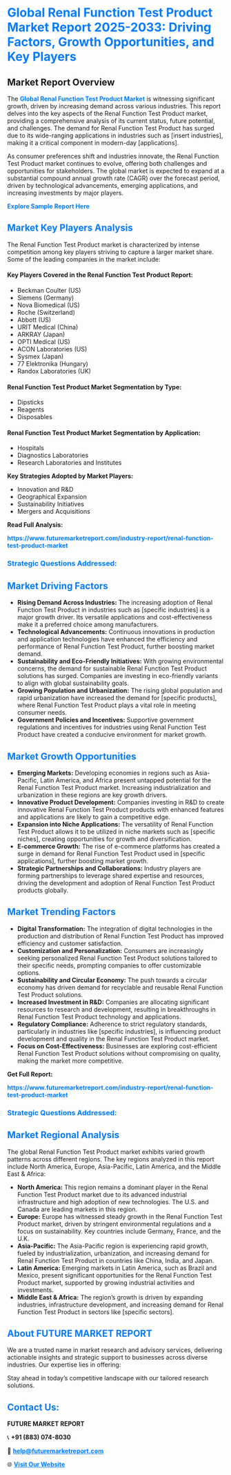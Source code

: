 <h1 style="color: #007BFF;">Global Renal Function Test Product Market Report 2025-2033: Driving Factors, Growth Opportunities, and Key Players</h1>

<section id="overview">
<h2>Market Report Overview</h2>
<p>The <a href="https://www.futuremarketreport.com/industry-report/renal-function-test-product-market" style="color: #007BFF; text-decoration: none;"><strong>Global Renal Function Test Product Market</strong></a> is witnessing significant growth, driven by increasing demand across various industries. This report delves into the key aspects of the Renal Function Test Product market, providing a comprehensive analysis of its current status, future potential, and challenges. The demand for Renal Function Test Product has surged due to its wide-ranging applications in industries such as [insert industries], making it a critical component in modern-day [applications].</p>
<p>As consumer preferences shift and industries innovate, the Renal Function Test Product market continues to evolve, offering both challenges and opportunities for stakeholders. The global market is expected to expand at a substantial compound annual growth rate (CAGR) over the forecast period, driven by technological advancements, emerging applications, and increasing investments by major players.</p>
</section>

<section id="overview">
<p><a href="https://www.futuremarketreport.com/request-sample/reportId=53959" style="color: #007BFF; text-decoration: none;"><strong>Explore Sample Report Here</strong></a></p>
</section>

<section id="key-players">
<h2 style="color: #007BFF;">Market Key Players Analysis</h2>
<p>The Renal Function Test Product market is characterized by intense competition among key players striving to capture a larger market share. Some of the leading companies in the market include:</p>
<h4>Key Players Covered in the Renal Function Test Product Report:</h4>
<ul><li>Beckman Coulter (US)</li><li>Siemens (Germany)</li><li>Nova Biomedical (US)</li><li>Roche (Switzerland)</li><li>Abbott (US)</li><li>URIT Medical (China)</li><li>ARKRAY (Japan)</li><li>OPTI Medical (US)</li><li>ACON Laboratories (US)</li><li>Sysmex (Japan)</li><li>77 Elektronika (Hungary)</li><li>Randox Laboratories (UK)</li></ul>
<h4>Renal Function Test Product Market Segmentation by Type:</h4>
<ul><li>Dipsticks</li><li>Reagents</li><li>Disposables</li></ul>

<h4>Renal Function Test Product Market Segmentation by Application:</h4>
<ul><li>Hospitals</li><li>Diagnostics Laboratories</li><li>Research Laboratories and Institutes</li></ul>
<p><strong>Key Strategies Adopted by Market Players:</strong></p>
<ul>
<li>Innovation and R&D</li>
<li>Geographical Expansion</li>
<li>Sustainability Initiatives</li>
<li>Mergers and Acquisitions</li>
</ul>
</section>

<section>
<p><strong>Read Full Analysis: </strong></p><a href="https://www.futuremarketreport.com/industry-report/renal-function-test-product-market" style="color: #007BFF; text-decoration: none;"><strong>https://www.futuremarketreport.com/industry-report/renal-function-test-product-market</strong></a>
<h3 style="color: #007BFF;">Strategic Questions Addressed:</h3>
</section>

<section id="driving-factors">
<h2 style="color: #007BFF;">Market Driving Factors</h2>
<ul>
<li><strong>Rising Demand Across Industries:</strong> The increasing adoption of Renal Function Test Product in industries such as [specific industries] is a major growth driver. Its versatile applications and cost-effectiveness make it a preferred choice among manufacturers.</li>
<li><strong>Technological Advancements:</strong> Continuous innovations in production and application technologies have enhanced the efficiency and performance of Renal Function Test Product, further boosting market demand.</li>
<li><strong>Sustainability and Eco-Friendly Initiatives:</strong> With growing environmental concerns, the demand for sustainable Renal Function Test Product solutions has surged. Companies are investing in eco-friendly variants to align with global sustainability goals.</li>
<li><strong>Growing Population and Urbanization:</strong> The rising global population and rapid urbanization have increased the demand for [specific products], where Renal Function Test Product plays a vital role in meeting consumer needs.</li>
<li><strong>Government Policies and Incentives:</strong> Supportive government regulations and incentives for industries using Renal Function Test Product have created a conducive environment for market growth.</li>
</ul>
</section>

<section id="growth-opportunities">
<h2 style="color: #007BFF;">Market Growth Opportunities</h2>
<ul>
<li><strong>Emerging Markets:</strong> Developing economies in regions such as Asia-Pacific, Latin America, and Africa present untapped potential for the Renal Function Test Product market. Increasing industrialization and urbanization in these regions are key growth drivers.</li>
<li><strong>Innovative Product Development:</strong> Companies investing in R&D to create innovative Renal Function Test Product products with enhanced features and applications are likely to gain a competitive edge.</li>
<li><strong>Expansion into Niche Applications:</strong> The versatility of Renal Function Test Product allows it to be utilized in niche markets such as [specific niches], creating opportunities for growth and diversification.</li>
<li><strong>E-commerce Growth:</strong> The rise of e-commerce platforms has created a surge in demand for Renal Function Test Product used in [specific applications], further boosting market growth.</li>
<li><strong>Strategic Partnerships and Collaborations:</strong> Industry players are forming partnerships to leverage shared expertise and resources, driving the development and adoption of Renal Function Test Product products globally.</li>
</ul>
</section>

<section id="trending-factors">
<h2 style="color: #007BFF;">Market Trending Factors</h2>
<ul>
<li><strong>Digital Transformation:</strong> The integration of digital technologies in the production and distribution of Renal Function Test Product has improved efficiency and customer satisfaction.</li>
<li><strong>Customization and Personalization:</strong> Consumers are increasingly seeking personalized Renal Function Test Product solutions tailored to their specific needs, prompting companies to offer customizable options.</li>
<li><strong>Sustainability and Circular Economy:</strong> The push towards a circular economy has driven demand for recyclable and reusable Renal Function Test Product solutions.</li>
<li><strong>Increased Investment in R&D:</strong> Companies are allocating significant resources to research and development, resulting in breakthroughs in Renal Function Test Product technology and applications.</li>
<li><strong>Regulatory Compliance:</strong> Adherence to strict regulatory standards, particularly in industries like [specific industries], is influencing product development and quality in the Renal Function Test Product market.</li>
<li><strong>Focus on Cost-Effectiveness:</strong> Businesses are exploring cost-efficient Renal Function Test Product solutions without compromising on quality, making the market more competitive.</li>
</ul>
</section>

<section>
<p><strong>Get Full Report: </strong></p><a href="https://www.futuremarketreport.com/industry-report/renal-function-test-product-market" style="color: #007BFF; text-decoration: none;"><strong>https://www.futuremarketreport.com/industry-report/renal-function-test-product-market</strong></a>
<h3 style="color: #007BFF;">Strategic Questions Addressed:</h3>
</section>


<section id="regional-analysis">
<h2 style="color: #007BFF;">Market Regional Analysis</h2>
<p>The global Renal Function Test Product market exhibits varied growth patterns across different regions. The key regions analyzed in this report include North America, Europe, Asia-Pacific, Latin America, and the Middle East & Africa:</p>
<ul>
<li><strong>North America:</strong> This region remains a dominant player in the Renal Function Test Product market due to its advanced industrial infrastructure and high adoption of new technologies. The U.S. and Canada are leading markets in this region.</li>
<li><strong>Europe:</strong> Europe has witnessed steady growth in the Renal Function Test Product market, driven by stringent environmental regulations and a focus on sustainability. Key countries include Germany, France, and the U.K.</li>
<li><strong>Asia-Pacific:</strong> The Asia-Pacific region is experiencing rapid growth, fueled by industrialization, urbanization, and increasing demand for Renal Function Test Product in countries like China, India, and Japan.</li>
<li><strong>Latin America:</strong> Emerging markets in Latin America, such as Brazil and Mexico, present significant opportunities for the Renal Function Test Product market, supported by growing industrial activities and investments.</li>
<li><strong>Middle East & Africa:</strong> The region’s growth is driven by expanding industries, infrastructure development, and increasing demand for Renal Function Test Product in sectors like [specific sectors].</li>
</ul>
</section>

<footer>
<h2 style="color: #007BFF;">About FUTURE MARKET REPORT</h2>
<p>We are a trusted name in market research and advisory services, delivering actionable insights and strategic support to businesses across diverse industries. Our expertise lies in offering:</p>

<p>Stay ahead in today’s competitive landscape with our tailored research solutions.</p>

<h2 style="color: #007BFF;">Contact Us:</h2>
<p><strong>FUTURE MARKET REPORT</strong></p>
<p>📞 <strong>+91 (883) 074-8030</strong></p>
<p>📧 <strong><a href="mailto:help@futuremarketreport.com" style="color: #007BFF;">help@futuremarketreport.com</a></strong></p>
<p>🌐 <strong><a href="https://www.futuremarketreport.com/" style="color: #007BFF;">Visit Our Website</a></strong></p>
</footer>
